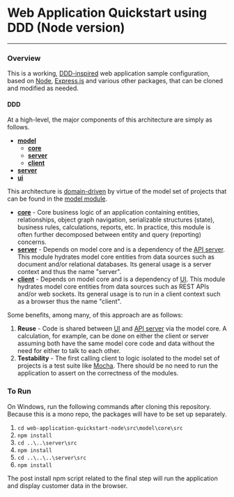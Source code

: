 # Web Application Quickstart using DDD (Node version)

---

### Overview

This is a working, [DDD-inspired](https://en.wikipedia.org/wiki/Domain-driven_design) web application sample configuration, based on [Node](https://nodejs.org), [Express.js](http://expressjs.com/) and various other packages, that can be cloned and modified as needed.  

#### DDD

At a high-level, the major components of this architecture are simply as follows.

- [**model**](./src/model)
	- [**core**](./src/model/core/src)
	- [**server**](./src/model/server/src)
	- [**client**](./src/model/client/src)
- [**server**](./src/server)
- [**ui**](./src/ui)

This architecture is [domain-driven](https://en.wikipedia.org/wiki/Domain-driven_design) by virtue of the model set of projects that can be found in the [model module](./src/model).  

- [**core**](./src/model/core/src) - Core business logic of an application containing entities, relationships, object graph navigation, serializable structures (state), business rules, calculations, reports, etc. In practice, this module is often further decomposed between entity and query (reporting) concerns.
- [**server**](./src/model/server/src) - Depends on model core and is a dependency of the [API server](./src/server).  This module hydrates model core entities from data sources such as document and/or relational databases.  Its general usage is a server context and thus the name "server".
- [**client**](./src/model/client/src) - Depends on model core and is a dependency of [UI](./src/ui). This module hydrates model core entities from data sources such as REST APIs and/or web sockets.  Its general usage is to run in a client context such as a browser thus the name "client".

Some benefits, among many, of this approach are as follows:

1. **Reuse** - Code is shared between [UI](./src/ui) and [API server](./src/server) via the model core.  A calculation, for example, can be done on either the client or server assuming both have the same model core code and data without the need for either to talk to each other.
2. **Testability** - The first calling client to logic isolated to the model set of projects is a test suite like [Mocha](https://mochajs.org/).  There should be no need to run the application to assert on the correctness of the modules.  

### To Run

On Windows, run the following commands after cloning this repository.  Because this is a mono repo, the packages will have to be set up separately.

1. `cd web-application-quickstart-node\src\model\core\src`
2. `npm install`
3. `cd ..\..\server\src`
4. `npm install`
5. `cd ..\..\..\server\src`
6. `npm install`

The post install npm script related to the final step will run the application and display customer data in the browser.

